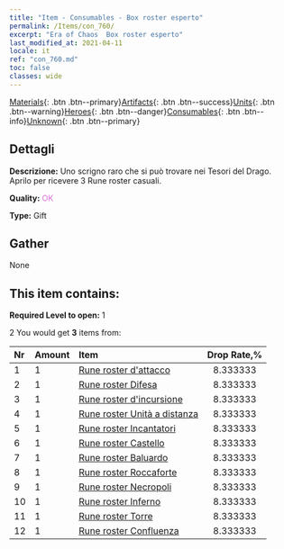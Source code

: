 ```yaml
---
title: "Item - Consumables - Box roster esperto"
permalink: /Items/con_760/
excerpt: "Era of Chaos  Box roster esperto"
last_modified_at: 2021-04-11
locale: it
ref: "con_760.md"
toc: false
classes: wide
---
```

 [Materials](/it/Items/){: .btn .btn--primary}[Artifacts](/it/Items/Artifacts/){: .btn .btn--success}[Units](/it/Items/Units/){: .btn .btn--warning}[Heroes](/it/Items/Heroes/){: .btn .btn--danger}[Consumables](/it/Items/Consumables/){: .btn .btn--info}[Unknown](/it/Items/Unknown/){: .btn .btn--primary}

## Dettagli
 **Descrizione:** Uno scrigno raro che si può trovare nei Tesori del Drago. Aprilo per ricevere 3 Rune roster casuali.

 **Quality:** <span style="color: #DA70D6">OK</span>

 **Type:** Gift

## Gather

  None

## This item contains:

 **Required Level to open:** 1

 2 You would get **3** items  from:

  | Nr | Amount |     Item    | Drop Rate,% |
  |:---|:-------|:------------|:---------:|
  | 1 | 1 | [Rune roster d'attacco](/it/Items/con_734/) | 8.333333 | 
  | 2 | 1 | [Rune roster Difesa](/it/Items/con_739/) | 8.333333 | 
  | 3 | 1 | [Rune roster d'incursione](/it/Items/con_741/) | 8.333333 | 
  | 4 | 1 | [Rune roster Unità a distanza](/it/Items/con_742/) | 8.333333 | 
  | 5 | 1 | [Rune roster Incantatori](/it/Items/con_746/) | 8.333333 | 
  | 6 | 1 | [Rune roster Castello](/it/Items/con_752/) | 8.333333 | 
  | 7 | 1 | [Rune roster Baluardo](/it/Items/con_753/) | 8.333333 | 
  | 8 | 1 | [Rune roster Roccaforte](/it/Items/con_754/) | 8.333333 | 
  | 9 | 1 | [Rune roster Necropoli](/it/Items/con_755/) | 8.333333 | 
  | 10 | 1 | [Rune roster Inferno](/it/Items/con_777/) | 8.333333 | 
  | 11 | 1 | [Rune roster Torre](/it/Items/con_785/) | 8.333333 | 
  | 12 | 1 | [Rune roster Confluenza](/it/Items/con_791/) | 8.333333 | 
